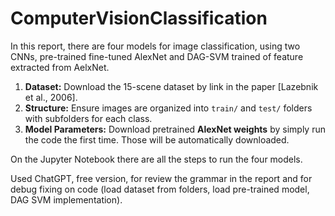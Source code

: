 # ComputerVisionClassification


In this report, there are four models for image classification, using two CNNs, pre-trained fine-tuned AlexNet and DAG-SVM trained of feature extracted from AelxNet.

1. **Dataset:** Download the 15-scene dataset by link in the paper [Lazebnik et al., 2006].
2. **Structure:** Ensure images are organized into `train/` and `test/` folders with subfolders for each class.    
4. **Model Parameters:** Download pretrained **AlexNet weights** by simply run the code the first time. Those will be automatically downloaded.

On the Jupyter Notebook there are all the steps to run the four models.

 
Used ChatGPT, free version, for review the grammar in the report and for debug fixing on code (load dataset from folders, load pre-trained model, DAG SVM implementation).
